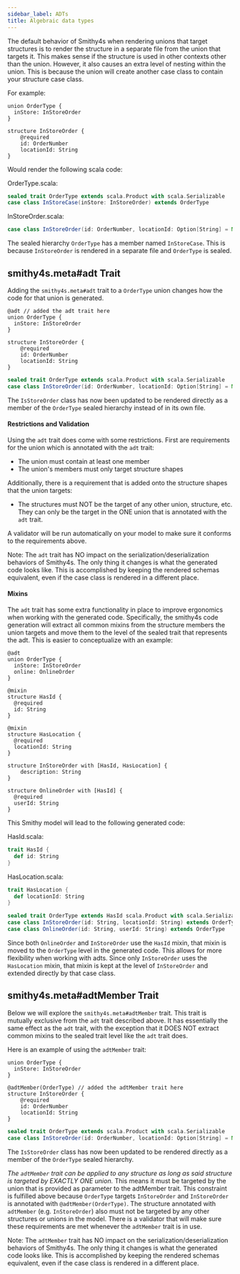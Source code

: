 ```yaml
---
sidebar_label: ADTs
title: Algebraic data types
---
```


The default behavior of Smithy4s when rendering unions that target structures is to render the structure
in a separate file from the union that targets it. This makes sense if the structure is used in other
contexts other than the union. However, it also causes an extra level of nesting within the union.
This is because the union will create another case class to contain your structure case class.

For example:

```smithy
union OrderType {
  inStore: InStoreOrder
}

structure InStoreOrder {
    @required
    id: OrderNumber
    locationId: String
}
```

Would render the following scala code:

OrderType.scala:
```scala
sealed trait OrderType extends scala.Product with scala.Serializable
case class InStoreCase(inStore: InStoreOrder) extends OrderType
```

InStoreOrder.scala:
```scala
case class InStoreOrder(id: OrderNumber, locationId: Option[String] = None)
```

The sealed hierarchy `OrderType` has a member named `InStoreCase`. This is because
`InStoreOrder` is rendered in a separate file and `OrderType` is sealed.

## smithy4s.meta#adt Trait

Adding the `smithy4s.meta#adt` trait to a `OrderType` union changes how the code for that union is generated.

```smithy
@adt // added the adt trait here
union OrderType {
  inStore: InStoreOrder
}

structure InStoreOrder {
    @required
    id: OrderNumber
    locationId: String
}
```

```scala
sealed trait OrderType extends scala.Product with scala.Serializable
case class InStoreOrder(id: OrderNumber, locationId: Option[String] = None) extends OrderType
```

The `IsStoreOrder` class has now been updated to be rendered directly as a member of the `OrderType`
sealed hierarchy instead of in its own file.

#### Restrictions and Validation

Using the `adt` trait does come with some restrictions. First are requirements for the union which is annotated with the `adt` trait:

- The union must contain at least one member
- The union's members must only target structure shapes

Additionally, there is a requirement that is added onto the structure shapes that the union targets:

- The structures must NOT be the target of any other union, structure, etc. They can only be the target in the ONE union that is annotated with the `adt` trait.

A validator will be run automatically on your model to make sure it conforms to the requirements above.

Note: The `adt` trait has NO impact on the serialization/deserialization behaviors of Smithy4s.
The only thing it changes is what the generated code looks like. This is accomplished by keeping the
rendered schemas equivalent, even if the case class is rendered in a different place.

#### Mixins

The `adt` trait has some extra functionality in place to improve ergonomics when working with the generated code. Specifically, the smithy4s code generation will extract all common mixins from the structure members the union targets and move them to the level of the sealed trait that represents the adt. This is easier to conceptualize with an example:

```smithy
@adt
union OrderType {
  inStore: InStoreOrder
  online: OnlineOrder
}

@mixin
structure HasId {
  @required
  id: String
}

@mixin
structure HasLocation {
  @required
  locationId: String
}

structure InStoreOrder with [HasId, HasLocation] {
    description: String
}

structure OnlineOrder with [HasId] {
  @required
  userId: String
}
```

This Smithy model will lead to the following generated code:

HasId.scala:
```scala
trait HasId {
  def id: String
}
```

HasLocation.scala:
```scala
trait HasLocation {
  def locationId: String
}
```

```scala
sealed trait OrderType extends HasId scala.Product with scala.Serializable
case class InStoreOrder(id: String, locationId: String) extends OrderType with HasLocation
case class OnlineOrder(id: String, userId: String) extends OrderType
```

Since both `OnlineOrder` and `InStoreOrder` use the `HasId` mixin, that mixin is moved to the `OrderType` level in the generated code. This allows for more flexibility when working with adts. Since only `InStoreOrder` uses the `HasLocation` mixin, that mixin is kept at the level of `InStoreOrder` and extended directly by that case class. 

## smithy4s.meta#adtMember Trait

Below we will explore the `smithy4s.meta#adtMember` trait. This trait is mutually exclusive from the `adt` trait described above. It has essentially the same effect as the `adt` trait, with the exception that it DOES NOT extract common mixins to the sealed trait level like the `adt` trait does.

Here is an example of using the `adtMember` trait:

```smithy
union OrderType {
  inStore: InStoreOrder
}

@adtMember(OrderType) // added the adtMember trait here
structure InStoreOrder {
    @required
    id: OrderNumber
    locationId: String
}
```

```scala
sealed trait OrderType extends scala.Product with scala.Serializable
case class InStoreOrder(id: OrderNumber, locationId: Option[String] = None) extends OrderType
```

The `IsStoreOrder` class has now been updated to be rendered directly as a member of the `OrderType`
sealed hierarchy.

*The `adtMember` trait can be applied to any structure as long as said structure is targeted by EXACTLY ONE union.*
This means it must be targeted by the union that is provided as parameter to the adtMember trait.
This constraint is fulfilled above because `OrderType` targets `InStoreOrder` and `InStoreOrder` is
annotated with `@adtMember(OrderType)`.
The structure annotated with `adtMember` (e.g. `InStoreOrder`) also must not be targeted by any other
structures or unions in the model. There is a validator that will make sure these requirements are met
whenever the `adtMember` trait is in use.

Note: The `adtMember` trait has NO impact on the serialization/deserialization behaviors of Smithy4s.
The only thing it changes is what the generated code looks like. This is accomplished by keeping the
rendered schemas equivalent, even if the case class is rendered in a different place.
